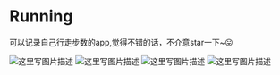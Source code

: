 # Running
可以记录自己行走步数的app,觉得不错的话，不介意star一下~😛

![这里写图片描述](http://img.blog.csdn.net/20161024003406839)
![这里写图片描述](http://img.blog.csdn.net/20161024003825767)
![这里写图片描述](http://img.blog.csdn.net/20161024003846426)
![这里写图片描述](http://img.blog.csdn.net/20161024003900504)
